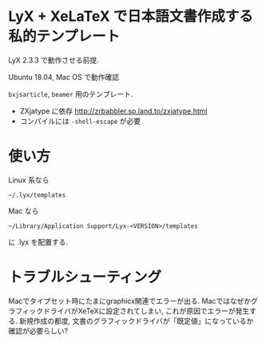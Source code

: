 # LyX + XeLaTeX で日本語文書作成する私的テンプレート
LyX 2.3.3 で動作させる前提.

Ubuntu 18.04, Mac OS で動作確認

`bxjsarticle`, `beamer` 用のテンプレート.

* ZXjatype に依存
http://zrbabbler.sp.land.to/zxjatype.html
* コンパイルには `-shell-escape` が必要

# 使い方
Linux 系なら
```
~/.lyx/templates
```
Mac なら
```
~/Library/Application Support/Lyx-<VERSION>/templates
```
に .lyx を配置する.

# トラブルシューティング
Macでタイプセット時にたまにgraphicx関連でエラーが出る. MacではなぜかグラフィックドライバがXeTeXに設定されてしまい, これが原因でエラーが発生する. 新規作成の都度, 文書のグラフィックドライバが「既定値」になっているか確認が必要らしい?

